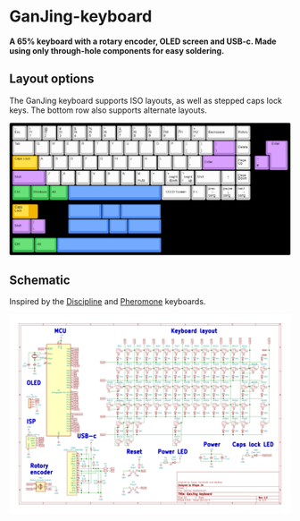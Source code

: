 # GanJing-keyboard
**A 65% keyboard with a rotary encoder, OLED screen and USB-c. Made using only through-hole components for easy soldering.**

## Layout options
The GanJing keyboard supports ISO layouts, as well as stepped caps lock keys. The bottom row also supports alternate layouts.

![GanJing-keyboard](./Images/GanJing_keyboard_layouts.png)

## Schematic
Inspired by the [Discipline](https://github.com/coseyfannitutti/discipline) and [Pheromone](https://github.com/luantty2/pheromone_keyboard) keyboards.


![](./Images/GanJing_keyboard_schematic.png)

